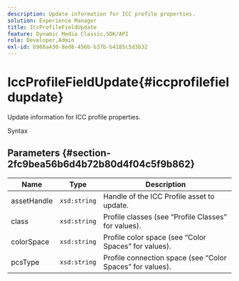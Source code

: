 ```yaml
---
description: Update information for ICC profile properties.
solution: Experience Manager
title: IccProfileFieldUpdate
feature: Dynamic Media Classic,SDK/API
role: Developer,Admin
exl-id: b988a430-8ed6-456b-b37b-b4185c5d3b32
---
```

# IccProfileFieldUpdate{#iccprofilefieldupdate}

Update information for ICC profile properties.

 Syntax 

## Parameters {#section-2fc9bea56b6d4b72b80d4f04c5f9b862}

|  Name  | Type  | Description  |
|---|---|---|
|  assetHandle  | `xsd:string`  | Handle of the ICC Profile asset to update.  |
|  class  | `xsd:string`  | Profile classes (see “Profile Classes” for values).  |
|  colorSpace  | `xsd:string`  | Profile color space (see “Color Spaces” for values).  |
|  pcsType  | `xsd:string`  | Profile connection space (see “Color Spaces” for values).  |

